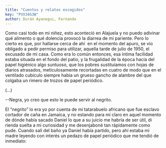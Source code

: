 ```yaml
---
title: "Cuentos y relatos escogidos"
key: "PVX34G3W"
author: Durán Ayanegui, Fernando
---
```

<div data-schema-version="8"><p>Como casi todo en mi niñez, esto aconteció en Alajuela y no puedo adivinar qué alimento o qué dolencia provocó la diarrea de mi pariente. Pero lo cierto es que, por hallarse cerca de ahí &nbsp;en el momento del apuro, se vio obligado a pedir permiso para utilizar, aquella tarde de julio de 1950, el excusado de mi casa. Como era lo común entonces, esa íntima facilidad estaba situada en el fondo del patio, y la frugalidad de la época hacía del papel higiénico algo suntuoso, que los pobres sustituíamos con hojas de diarios atrasados, meticulosamente recortadas en cuatro de modo que en el ventilado cubículo siempre había un grueso gancho de alambre del que colgaba un rimero de trozos de papel periódico.</p> <p>(…)</p> <p>--Negra, yo creo que esto le puede servir al negrito.</p> <p>El “negrito” lo era yo por cuenta de mi tatarabuelo africano que fue esclavo cortador de caña en Jamaica, y no estando para mí claro en aquel momento de dónde había sacado Daniel lo que a su juicio me habría de ser útil, di rienda suelta a mi curiosidad y me desenjaboné tan rápidamente como pude. Cuando salí del baño ya Daniel había partido, pero ahí estaba mi madre leyendo con interés un pedazo de papel periódico que me tendió de inmediato:</p> </div>